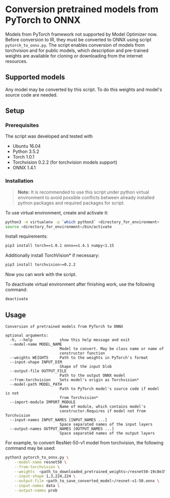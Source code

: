 # Conversion pretrained models from PyTorch to ONNX

Models from PyTorch framework not supported by Model Optimizer now. Before conversion to IR, they
must be converted to ONNX using script `pytorch_to_onnx.py`. The script enables conversion of models
from torchvision and for public models, which description and pre-trained weights are
available for cloning or downloading from the internet resources.

## Supported models

Any model may be converted by this script. To do this weights and model's source code are needed.

## Setup

### Prerequisites

The script was developed and tested with

* Ubuntu 16.04
* Python 3.5.2
* Torch 1.0.1
* Torchvision 0.2.2 (for torchvision models support)
* ONNX 1.4.1

### Installation

> **Note:** It is recommended to use this script under python virtual environment to avoid possible conflicts between
> already installed python packages and required packages for script.

To use virtual environment, create and activate it:

```bash
python3 -m virtualenv -p `which python3` <directory_for_environment>
source <directory_for_environment>/bin/activate
```
Install requirements:
```bash
pip3 install torch==1.0.1 onnx==1.4.1 numpy<1.15
```
Additionally install TorchVision\* if necessary:
```bash
pip3 install torchvision>=0.2.2
```

Now you can work with the script.

To deactivate virtual environment after finishing work, use the following command:

```bash
deactivate
```

## Usage

```
Conversion of pretrained models from PyTorch to ONNX

optional arguments:
  -h, --help            show this help message and exit
  --model-name MODEL_NAME
                        Model to convert. May be class name or name of
                        constructor function
  --weights WEIGHTS     Path to the weights in PyTorch's format
  --input-shape INPUT_DIM
                        Shape of the input blob
  --output-file OUTPUT_FILE
                        Path to the output ONNX model
  --from-torchvision    Sets model's origin as Torchvision*
  --model-path MODEL_PATH
                        Path to PyTorch model's source code if model is not
                        from Torchvision*
  --import-module IMPORT_MODULE
                        Name of module, which contains model's
                        constructor.Requires if model not from Torchvision
  --input-names INPUT_NAMES [INPUT_NAMES ...]
                        Space separated names of the input layers
  --output-names OUTPUT_NAMES [OUTPUT_NAMES ...]
                        Space separated names of the output layers
```

For example, to convert ResNet-50-v1 model from torchvision, the following command may be used:

```bash
python3 pytorch_to_onnx.py \
    --model-name resnet50 \
    --from-torchvision \
    --weights  <path_to_downloaded_pretrained_weights>/resnet50-19c8e357.pth \
    --input-shape 1,3,224,224 \
    --output-file <path_to_save_converted_model>/resnet-v1-50.onnx \
    --input-names data \
    --output-names prob
```
